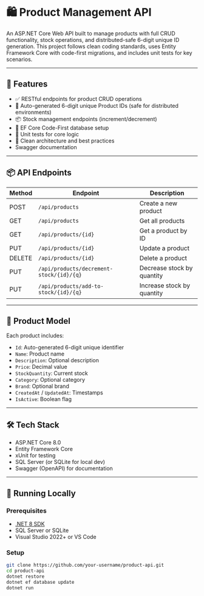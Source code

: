 # 🛍️ Product Management API

An ASP.NET Core Web API built to manage products with full CRUD functionality, stock operations, and distributed-safe 6-digit unique ID generation. This project follows clean coding standards, uses Entity Framework Core with code-first migrations, and includes unit tests for key scenarios.

---

## 🚀 Features

- ✅ RESTful endpoints for product CRUD operations
- 🔐 Auto-generated 6-digit unique Product IDs (safe for distributed environments)
- 📦 Stock management endpoints (increment/decrement)
- 🧱 EF Core Code-First database setup
- 🧪 Unit tests for core logic
- 🧼 Clean architecture and best practices
-    Swagger documentation

---

## 📦 API Endpoints

| Method | Endpoint                                 | Description                          |
|--------|------------------------------------------|--------------------------------------|
| POST   | `/api/products`                          | Create a new product                 |
| GET    | `/api/products`                          | Get all products                     |
| GET    | `/api/products/{id}`                     | Get a product by ID                  |
| PUT    | `/api/products/{id}`                     | Update a product                     |
| DELETE | `/api/products/{id}`                     | Delete a product                     |
| PUT    | `/api/products/decrement-stock/{id}/{q}` | Decrease stock by quantity           |
| PUT    | `/api/products/add-to-stock/{id}/{q}`    | Increase stock by quantity           |

---

## 🧠 Product Model

Each product includes:

- `Id`: Auto-generated 6-digit unique identifier
- `Name`: Product name
- `Description`: Optional description
- `Price`: Decimal value
- `StockQuantity`: Current stock
- `Category`: Optional category
- `Brand`: Optional brand
- `CreatedAt` / `UpdatedAt`: Timestamps
- `IsActive`: Boolean flag

---

## 🛠️ Tech Stack

- ASP.NET Core 8.0
- Entity Framework Core
- xUnit for testing
- SQL Server (or SQLite for local dev)
- Swagger (OpenAPI) for documentation

---

## 🧪 Running Locally

### Prerequisites

- [.NET 8 SDK](https://dotnet.microsoft.com/en-us/download)
- SQL Server or SQLite
- Visual Studio 2022+ or VS Code

### Setup

```bash
git clone https://github.com/your-username/product-api.git
cd product-api
dotnet restore
dotnet ef database update
dotnet run
